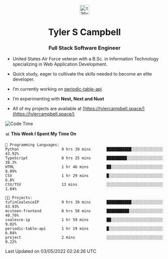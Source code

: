 <p align="center">
<a href="https://www.linkedin.com/in/t36campbell" target="blank"><img align="center" src="https://ik.imagekit.io/t36campbell/Portfolio/linkedin.png.original_m8bbGgPh6.png" alt="t36campbell" height="30" width="30" /></a>
</p>
<h1 align="center">Tyler S Campbell</h1>
<h3 align="center">Full Stack Software Engineer</h3>

* United States Air Force veteran with a B.Sc. in Information Technology specializing in Web Application Development. 

* Quick study, eager to cultivate the skills needed to become an elite developer.

* I’m currently working on [periodic-table-api](https://github.com/t36campbell/periodic-table-api)

* I’m experimenting with **Nest, Next and Nuxt**

* All of my projects are available at [https://tylercampbell.space/](https://tylercampbell.space/)

<!--START_SECTION:waka-->
![Code Time](http://img.shields.io/badge/Code%20Time-1%2C615%20hrs%2024%20mins-blue)

📊 **This Week I Spent My Time On** 

```text
💬 Programming Languages: 
Python                   9 hrs 39 mins       ███████████░░░░░░░░░░░░░░   43.92% 
TypeScript               8 hrs 25 mins       █████████░░░░░░░░░░░░░░░░   38.3% 
HTML                     1 hr 46 mins        ██░░░░░░░░░░░░░░░░░░░░░░░   8.09% 
CSV                      1 hr 29 mins        █░░░░░░░░░░░░░░░░░░░░░░░░   6.8% 
CSV/TSV                  13 mins             ░░░░░░░░░░░░░░░░░░░░░░░░░   1.04%

🐱‍💻 Projects: 
tufinCoalesceIP          9 hrs 39 mins       ███████████░░░░░░░░░░░░░░   43.93% 
mcsteen-frontend         8 hrs 58 mins       ██████████░░░░░░░░░░░░░░░   40.76% 
coalesce-ip              1 hr 59 mins        ██░░░░░░░░░░░░░░░░░░░░░░░   9.02% 
periodic-table-api       1 hr 19 mins        █░░░░░░░░░░░░░░░░░░░░░░░░   6.04% 
project                  2 mins              ░░░░░░░░░░░░░░░░░░░░░░░░░   0.22%

```


 Last Updated on 03/05/2022 02:24:26 UTC
<!--END_SECTION:waka-->
